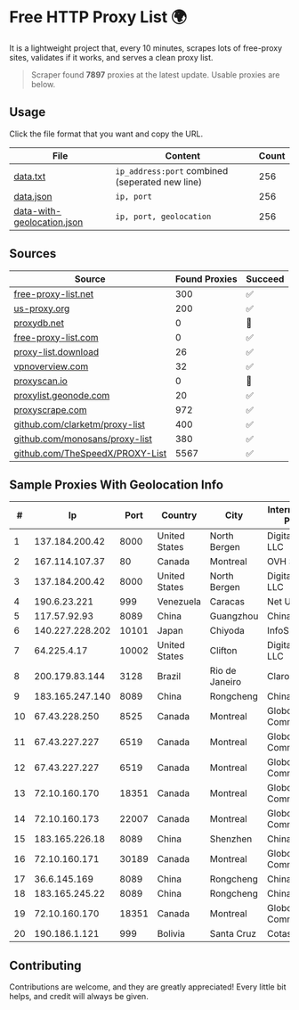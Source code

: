 
# Free HTTP Proxy List 🌍

It is a lightweight project that, every 10 minutes, scrapes lots of free-proxy sites, validates if it works, and serves a clean proxy list.


> Scraper found **7897** proxies at the latest update. Usable proxies are below.

## Usage

Click the file format that you want and copy the URL.


|File|Content|Count|
|----|-------|-----|
|[data.txt](https://raw.githubusercontent.com/themiralay/Proxy-List-World/master/data.txt)|`ip_address:port` combined (seperated new line)|256|
|[data.json](https://raw.githubusercontent.com/themiralay/Proxy-List-World/master/data.json)|`ip, port`|256|
|[data-with-geolocation.json](https://raw.githubusercontent.com/themiralay/Proxy-List-World/master/data-with-geolocation.json)|`ip, port, geolocation`|256|

## Sources

|Source|Found Proxies|Succeed|
|------|-------------|-------|
|[free-proxy-list.net](https://free-proxy-list.net)|300|✅|
|[us-proxy.org](https://www.us-proxy.org)|200|✅|
|[proxydb.net](http://proxydb.net)|0|🚫|
|[free-proxy-list.com](https://free-proxy-list.com/?page=&port=&type%5B%5D=http&type%5B%5D=https&up_time=0&search=Search)|0|✅|
|[proxy-list.download](https://www.proxy-list.download/HTTP)|26|✅|
|[vpnoverview.com](https://vpnoverview.com/privacy/anonymous-browsing/free-proxy-servers)|32|✅|
|[proxyscan.io](https://www.proxyscan.io)|0|🚫|
|[proxylist.geonode.com](https://proxylist.geonode.com/api/proxy-list?limit=300&page=1&sort_by=lastChecked&sort_type=desc&protocols=http,https)|20|✅|
|[proxyscrape.com](https://api.proxyscrape.com/v2/?request=displayproxies&protocol=http&timeout=10000&country=all&ssl=all&anonymity=all)|972|✅|
|[github.com/clarketm/proxy-list](https://raw.githubusercontent.com/clarketm/proxy-list/master/proxy-list-raw.txt)|400|✅|
|[github.com/monosans/proxy-list](https://raw.githubusercontent.com/monosans/proxy-list/main/proxies/http.txt)|380|✅|
|[github.com/TheSpeedX/PROXY-List](https://raw.githubusercontent.com/TheSpeedX/PROXY-List/master/http.txt)|5567|✅|


## Sample Proxies With Geolocation Info

|#|Ip|Port|Country|City|Internet Service Provider|
|-|--|----|-------|----|-------------------------|
|1|137.184.200.42|8000|United States|North Bergen|DigitalOcean, LLC|
|2|167.114.107.37|80|Canada|Montreal|OVH SAS|
|3|137.184.200.42|8000|United States|North Bergen|DigitalOcean, LLC|
|4|190.6.23.221|999|Venezuela|Caracas|Net Uno|
|5|117.57.92.93|8089|China|Guangzhou|Chinanet|
|6|140.227.228.202|10101|Japan|Chiyoda|InfoSphere|
|7|64.225.4.17|10002|United States|Clifton|DigitalOcean, LLC|
|8|200.179.83.144|3128|Brazil|Rio de Janeiro|Claro S.A.|
|9|183.165.247.140|8089|China|Rongcheng|Chinanet|
|10|67.43.228.250|8525|Canada|Montreal|GloboTech Communications|
|11|67.43.227.227|6519|Canada|Montreal|GloboTech Communications|
|12|67.43.227.227|6519|Canada|Montreal|GloboTech Communications|
|13|72.10.160.170|18351|Canada|Montreal|GloboTech Communications|
|14|72.10.160.173|22007|Canada|Montreal|GloboTech Communications|
|15|183.165.226.18|8089|China|Shenzhen|Chinanet|
|16|72.10.160.171|30189|Canada|Montreal|GloboTech Communications|
|17|36.6.145.169|8089|China|Rongcheng|Chinanet|
|18|183.165.245.22|8089|China|Rongcheng|Chinanet|
|19|72.10.160.170|18351|Canada|Montreal|GloboTech Communications|
|20|190.186.1.121|999|Bolivia|Santa Cruz|Cotas Ltda.|



## Contributing

Contributions are welcome, and they are greatly appreciated! Every
little bit helps, and credit will always be given.

